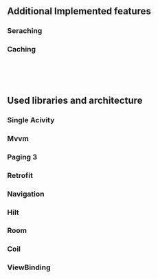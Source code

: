 ## Additional Implemented features
### Seraching
### Caching
<br /><br /><br />

## Used libraries and architecture
### Single Acivity
### Mvvm
### Paging 3
### Retrofit
### Navigation
### Hilt
### Room
### Coil
### ViewBinding


